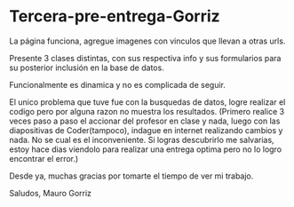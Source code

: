 # Tercera-pre-entrega-Gorriz

La página funciona, agregue imagenes con vinculos que llevan a otras urls.

Presente 3 clases distintas, con sus respectiva info y sus formularios para su posterior inclusión en la base de datos.

Funcionalmente es dinamica y no es complicada de seguir.

El unico problema que tuve fue con la busquedas de datos, logre realizar el codigo pero por alguna razon no muestra los resultados. (Primero realice 3 veces paso a paso el accionar del profesor en clase y nada, luego con las diapositivas de Coder(tampoco), indague en internet realizando cambios y nada. No se cual es el inconveniente. Si logras descubrirlo me salvarias, estoy hace dias viendolo para realizar una entrega optima pero no lo logro encontrar el error.)

Desde ya, muchas gracias por tomarte el tiempo de ver mi trabajo.

Saludos, Mauro Gorriz
